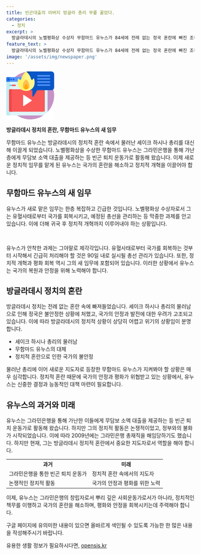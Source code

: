 ```yaml
---
title: 빈곤대출의 아버지 방글라 총리 무릎 꿇었다.
categories:
  - 정치
excerpt: >
  방글라데시의 노벨평화상 수상자 무함마드 유누스가 84세에 전례 없는 정국 혼란에 빠진 조국을 당분간 이끌게 됐다. 과도정부 수반에 항거해온 유누스는 물러난 셰이크 하시나 총리를 대신해 300명 이상의 목숨을 앗아간 유혈 사태를 수습하고, 나라를 재정비하는 임무를 맡게 됐다. 미국 워싱턴포스트는 그녀가 직면한 소송 건수가 100건 이상이라고 전하면서, 유누스는 정치 탄압이라며 항거해왔다. 하시나 총리가 도피한 가운데 유누스는 유혈 사태 수습과 총선 관리라는 급한 과제에 직면해있다. 
feature_text: >
  방글라데시의 노벨평화상 수상자 무함마드 유누스가 84세에 전례 없는 정국 혼란에 빠진 조국을 당분간 이끌게 됐다. 과도정부 수반에 항거해온 유누스는 물러난 셰이크 하시나 총리를 대신해 300명 이상의 목숨을 앗아간 유혈 사태를 수습하고, 나라를 재정비하는 임무를 맡게 됐다. 미국 워싱턴포스트는 그녀가 직면한 소송 건수가 100건 이상이라고 전하면서, 유누스는 정치 탄압이라며 항거해왔다. 하시나 총리가 도피한 가운데 유누스는 유혈 사태 수습과 총선 관리라는 급한 과제에 직면해있다. 
image: '/assets/img/newspaper.png'
---
```


<p><img src="/assets/img/news.png" alt="rentncar 속보" /></p>

<p><strong>방글라데시 정치의 혼란, 무함마드 유누스의 새 임무</strong></p>

<p>무함마드 유누스는 방글라데시의 정치적 혼란 속에서 물러난 셰이크 하시나 총리를 대신해 이끌게 되었습니다. 노벨평화상을 수상한 무함마드 유누스는 그라민은행을 통해 가난층에게 무담보 소액 대출을 제공하는 등 빈곤 퇴치 운동가로 활동해 왔습니다. 이제 새로운 정치적 임무를 맡게 된 유누스는 국가의 혼란을 해소하고 정치적 개혁을 이끌어야 합니다.</p>

<h2 data-ke-size="size26">무함마드 유누스의 새 임무</h2>

<p>유누스가 새로 맡은 임무는 한층 복잡하고 긴급한 것입니다. 노벨평화상 수상자로서 그는 유혈사태로부터 국가를 회복시키고, 예정된 총선을 관리하는 등 막중한 과제를 안고 있습니다. 이에 더해 귀국 후 정치적 개혁까지 이루어내야 하는 상황입니다.</p>

<p data-ke-size="size16">&nbsp;</p>

<p>유누스가 안착한 과제는 그야말로 제각각입니다. 유혈사태로부터 국가를 회복하는 것부터 시작해서 긴급히 처리해야 할 것은 90일 내로 실시될 총선 관리가 있습니다. 또한, 정치적 개혁과 평화 회복 역시 그의 새 임무에 포함되어 있습니다. 이러한 상황에서 유누스는 국가의 복원과 안정을 위해 노력해야 합니다.</p>

<h2 data-ke-size="size26">방글라데시 정치의 혼란</h2>

<p>방글라데시 정치는 전례 없는 혼란 속에 빠져들었습니다. 셰이크 하시나 총리의 물러남으로 인해 정국은 불안정한 상황에 처했고, 국가의 안정과 발전에 대한 우려가 고조되고 있습니다. 이에 따라 방글라데시의 정치적 상황이 상당히 어렵고 위기의 상황임이 분명합니다.</p>

<ul>
  <li>   셰이크 하시나 총리의 물러남</li>
  <li>   무함마드 유누스의 대체</li>
  <li>   정치적 혼란으로 인한 국가의 불안정</li>
</ul>

<p>물러난 총리에 이어 새로운 지도자로 등장한 무함마드 유누스가 지켜봐야 할 상황은 매우 심각합니다. 정치적 혼란 때문에 국가의 안정과 평화가 위협받고 있는 상황에서, 유누스는 신중한 결정과 능동적인 대책 마련이 필요합니다.</p>

<h2 data-ke-size="size26">유누스의 과거와 미래</h2>

<p>유누스는 그라민은행을 통해 가난한 이들에게 무담보 소액 대출을 제공하는 등 빈곤 퇴치 운동가로 활동해 왔습니다. 하지만 그의 정치적 활동은 논쟁적이었고, 정부와의 불화가 시작되었습니다. 이에 따라 2009년에는 그라민은행 총재직을 해임당하기도 했습니다. 하지만 현재, 그는 방글라데시 정치적 혼란에서 중요한 지도자로서 역할을 해야 합니다.</p>

<table>
  <tr>
    <td style="text-align: center; height: 17px;"><b>과거</b></td>
    <td style="text-align: center; height: 17px;"><b>미래</b></td>
  </tr>
  <tr>
    <td>   그라민은행을 통한 빈곤 퇴치 운동가</td>
    <td>   정치적 혼란 속에서의 지도자</td>
  </tr>
  <tr>
    <td>   논쟁적인 정치적 활동</td>
    <td>   국가의 안정과 평화를 위한 노력</td>
  </tr>
</table>

<p>이제, 유누스는 그라민은행의 창립자로서 뿌리 깊은 사회운동가로서가 아니라, 정치적인 책무를 이행하고 국가의 혼란을 해소하며, 평화와 안정을 회복시키는데 주력해야 합니다.</p>

<p>구글 페이지에 유의미한 내용이 있으면 올바르게 색인될 수 있도록 가능한 한 많은 내용을 작성해주시기 바랍니다.</p>
유용한 생활 정보가 필요하시다면, <a href="https://opensis.kr" rel="dofollow">opensis.kr</a>


